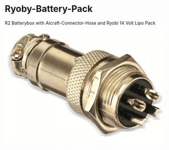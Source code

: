 # Ryoby-Battery-Pack
R2 Batterybox with Aicraft-Connector-Hose and Ryobi 14 Volt Lipo Pack 
![Knurled-Connector](/images/aircraft-connector.jpg)
